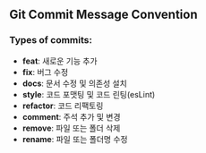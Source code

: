 ## Git Commit Message Convention

### Types of commits:

- **feat**: 새로운 기능 추가
- **fix**: 버그 수정
- **docs**: 문서 수정 및 의존성 설치
- **style**: 코드 포맷팅 및 코드 린팅(esLint)
- **refactor**: 코드 리팩토링
- **comment**: 주석 추가 및 변경
- **remove**: 파일 또는 폴더 삭제
- **rename**: 파일 또는 폴더명 수정
